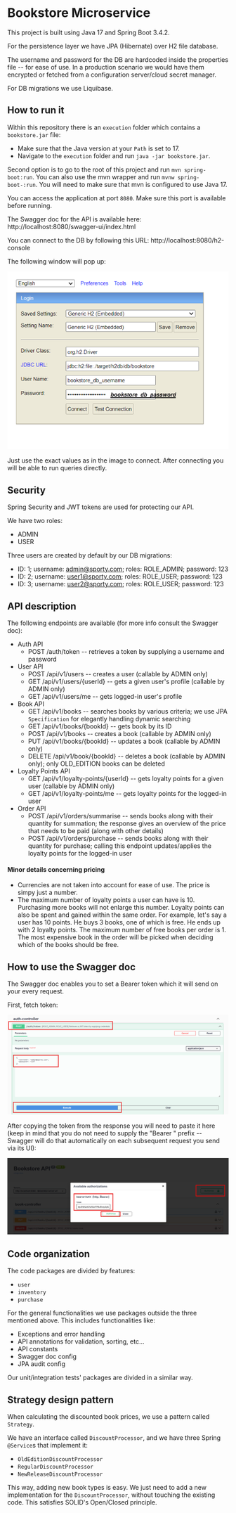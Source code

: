 # Bookstore Microservice

This project is built using Java 17 and Spring Boot 3.4.2.

For the persistence layer we have JPA (Hibernate) over H2 file database.

The username and password for the DB are hardcoded inside the properties file -- for ease of use.
In a production scenario we would have them encrypted or fetched from a configuration server/cloud secret manager.

For DB migrations we use Liquibase.

## How to run it

Within this repository there is an `execution` folder which contains a `bookstore.jar` file:

- Make sure that the Java version at your `Path` is set to 17.
- Navigate to the `execution` folder and run `java -jar bookstore.jar`.

Second option is to go to the root of this project and run `mvn spring-boot:run`.
You can also use the mvn wrapper and run `mvnw spring-boot-:run`. You will need to make sure that mvn is configured to use Java 17.

You can access the application at port `8080`. Make sure this port is available before running.

The Swagger doc for the API is available here: http://localhost:8080/swagger-ui/index.html

You can connect to the DB by following this URL: http://localhost:8080/h2-console

The following window will pop up:

![h2](readme_images/h2.png)

Just use the exact values as in the image to connect.
After connecting you will be able to run queries directly.

## Security

Spring Security and JWT tokens are used for protecting our API.

We have two roles:
- ADMIN
- USER

Three users are created by default by our DB migrations:
- ID: 1; username: admin@sporty.com; roles: ROLE_ADMIN; password: 123
- ID: 2; username: user1@sporty.com; roles: ROLE_USER; password: 123
- ID: 3; username: user2@sporty.com; roles: ROLE_USER; password: 123

## API description

The following endpoints are available (for more info consult the Swagger doc):
- Auth API
  - POST /auth/token -- retrieves a token by supplying a username and password
- User API
  - POST /api/v1/users -- creates a user (callable by ADMIN only)
  - GET /api/v1/users/{userId} -- gets a given user's profile (callable by ADMIN only)
  - GET /api/v1/users/me -- gets logged-in user's profile
- Book API
  - GET /api/v1/books -- searches books by various criteria; we use JPA `Specification` for elegantly handling dynamic searching
  - GET /api/v1/books/{bookId} -- gets book by its ID
  - POST /api/v1/books -- creates a book (callable by ADMIN only)
  - PUT /api/v1/books/{bookId} -- updates a book (callable by ADMIN only)
  - DELETE /api/v1/book/{bookId} -- deletes a book (callable by ADMIN only); only OLD_EDITION books can be deleted
- Loyalty Points API
  - GET /api/v1/loyalty-points/{userId} -- gets loyalty points for a given user (callable by ADMIN only)
  - GET /api/v1/loyalty-points/me -- gets loyalty points for the logged-in user
- Order API
  - POST /api/v1/orders/summarise -- sends books along with their quantity for summation; the response gives an overview of the price that needs to be paid (along with other details)
  - POST /api/v1/orders/purchase -- sends books along with their quantity for purchase; calling this endpoint updates/applies the loyalty points for the logged-in user

#### Minor details concerning pricing
- Currencies are not taken into account for ease of use. The price is simpy just a number.
- The maximum number of loyalty points a user can have is 10. Purchasing more books will not enlarge this number. Loyalty points can also be spent and gained within the same order. For example, let's say a user has 10 points. He buys 3 books, one of which is free. He ends up with 2 loyalty points. The maximum number of free books per order is 1. The most expensive book in the order will be picked when deciding which of the books should be free.  

## How to use the Swagger doc

The Swagger doc enables you to set a Bearer token which it will send on your every request.

First, fetch token:

![token](readme_images/swagger-token.png)

After copying the token from the response you will need to paste it here (keep in mind that you do not need to supply the "Bearer " prefix -- Swagger will do that automatically on each subsequent request you send via its UI):

![auth](readme_images/swagger-auth.png)

## Code organization

The code packages are divided by features:
- `user`
- `inventory`
- `purchase`

For the general functionalities we use packages outside the three mentioned above.
This includes functionalities like:
- Exceptions and error handling
- API annotations for validation, sorting, etc...
- API constants
- Swagger doc config
- JPA audit config

Our unit/integration tests' packages are divided in a similar way.

## Strategy design pattern

When calculating the discounted book prices, we use a pattern called `Strategy`.

We have an interface called `DiscountProcessor`, and we have three Spring `@Service`s that implement it:
- `OldEditionDiscountProcessor`
- `RegularDiscountProcessor`
- `NewReleaseDiscountProcessor`

This way, adding new book types is easy. We just need to add a new implementation for the `DiscountProcessor`, without touching the existing code. This satisfies SOLID's Open/Closed principle.


